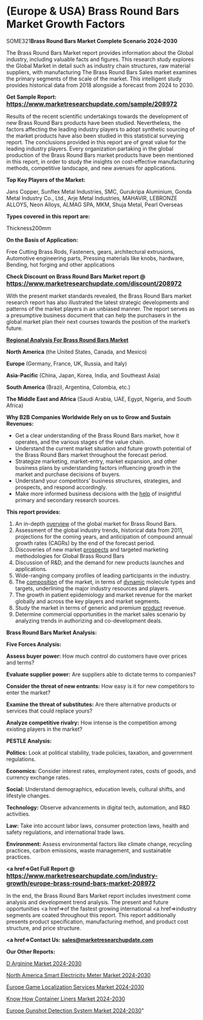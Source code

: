 # (Europe & USA) Brass Round Bars Market Growth Factors

SOME321<strong>Brass Round Bars Market Complete Scenario 2024-2030</strong>

The Brass Round Bars Market report provides information about the Global industry, including valuable facts and figures. This research study explores the Global Market in detail such as industry chain structures, raw material suppliers, with manufacturing The Brass Round Bars Sales market examines the primary segments of the scale of the market. This intelligent study provides historical data from 2018 alongside a forecast from 2024 to 2030.

<strong>Get Sample Report: <a href=https://www.marketresearchupdate.com/sample/208972><font size=3 color=#0000ff>https://www.marketresearchupdate.com/sample/208972</font></a></strong>

Results of the recent scientific undertakings towards the development of new Brass Round Bars products have been studied. Nevertheless, the factors affecting the leading industry players to adopt synthetic sourcing of the market products have also been studied in this statistical surveying report. The conclusions provided in this report are of great value for the leading industry players. Every organization partaking in the global production of the Brass Round Bars market products have been mentioned in this report, in order to study the insights on cost-effective manufacturing methods, competitive landscape, and new avenues for applications.

<strong>Top Key Players of the Market:</strong>

Jans Copper, Sunflex Metal Industries, SMC, Gurukripa Aluminium, Gonda Metal Industry Co., Ltd., Arje Metal Industries, MAHAVIR, LEBRONZE ALLOYS, Neon Alloys, ALMAG SPA, MKM, Shuja Metal, Pearl Overseas

<strong>Types covered in this report are: </strong>

Thickness200mm

<strong>On the Basis of Application:</strong>

Free Cutting Brass Rods, Fasteners, gears, architectural extrusions, Automotive engineering parts, Pressing materials like knobs, hardware, Bending, hot forging and other applications

<strong>Check Discount on Brass Round Bars Market report @ <a href=https://www.marketresearchupdate.com/discount/208972><font size=3 color=#0000ff>https://www.marketresearchupdate.com/discount/208972</font></a></strong>

With the present market standards revealed, the Brass Round Bars market research report has also illustrated the latest strategic developments and patterns of the market players in an unbiased manner. The report serves as a presumptive business document that can help the purchasers in the global market plan their next courses towards the position of the market’s future.

<strong><u><b>Regional Analysis For Brass Round Bars Market</b></u></strong>

<strong><b>North America</b></strong> (the United States, Canada, and Mexico)

<strong><b>Europe </b></strong>(Germany, France, UK, Russia, and Italy)

<strong><b>Asia-Pacific</b></strong> (China, Japan, Korea, India, and Southeast Asia)

<strong><b>South America</b></strong> (Brazil, Argentina, Colombia, etc.)

<strong><b>The Middle East and Africa</b></strong> (Saudi Arabia, UAE, Egypt, Nigeria, and South Africa)

<strong>Why B2B Companies Worldwide Rely on us to Grow and Sustain Revenues:</strong>
<ul>
  <li>Get a clear understanding of the Brass Round Bars market, how it operates, and the various stages of the value chain.</li>
  <li>Understand the current market situation and future growth potential of the Brass Round Bars market throughout the forecast period.</li>
  <li>Strategize marketing, market-entry, market expansion, and other business plans by understanding factors influencing growth in the market and purchase decisions of buyers.</li>
  <li>Understand your competitors’ business structures, strategies, and prospects, and respond accordingly.</li>
  <li>Make more informed business decisions with the <a href=ASDF991299>help</a> of insightful primary and secondary research sources.</li>
</ul>
<strong>This report provides:</strong>
<ol>
  <li>An in-depth <a href=>overview</a> of the global market for Brass Round Bars.</li>
  <li>Assessment of the global industry trends, historical data from 2011, projections for the coming years, and anticipation of compound annual growth rates (CAGRs) by the end of the forecast period.</li>
  <li>Discoveries of new market <a href=>prospects</a> and targeted marketing methodologies for Global Brass Round Bars</li>
  <li>Discussion of R&amp;D, and the demand for new products launches and applications.</li>
  <li>Wide-ranging company profiles of leading participants in the industry.</li>
  <li>The <a href=ASDF881288>composition</a> of the market, in terms of <a href=>dynamic</a> molecule types and targets, underlining the major industry resources and players.</li>
  <li>The growth in patient epidemiology and market revenue for the market globally and across the key players and market segments.</li>
  <li>Study the market in terms of generic and premium <a href=>product</a> revenue.</li>
  <li>Determine commercial opportunities in the market sales scenario by analyzing trends in authorizing and co-development deals.</li>
</ol>

<strong>Brass Round Bars Market Analysis:</strong>

<strong>Five Forces Analysis:</strong>

<strong>Assess buyer power:</strong> How much control do customers have over prices and terms?

<strong>Evaluate supplier power:</strong> Are suppliers able to dictate terms to companies?

<strong>Consider the threat of new entrants:</strong> How easy is it for new competitors to enter the market?

<strong>Examine the threat of substitutes:</strong> Are there alternative products or services that could replace yours?

<strong>Analyze competitive rivalry:</strong> How intense is the competition among existing players in the market?

<strong>PESTLE Analysis:</strong>

<strong>Politics:</strong> Look at political stability, trade policies, taxation, and government regulations.

<strong>Economics:</strong> Consider interest rates, employment rates, costs of goods, and currency exchange rates.

<strong>Social:</strong> Understand demographics, education levels, cultural shifts, and lifestyle changes.

<strong>Technology:</strong> Observe advancements in digital tech, automation, and R&D activities.

<strong>Law:</strong> Take into account labor laws, consumer protection laws, health and safety regulations, and international trade laws.

<strong>Environment:</strong> Assess environmental factors like climate change, recycling practices, carbon emissions, waste management, and sustainable practices.

<strong><a href=>Get Full Report</a> @ <a href=https://www.marketresearchupdate.com/industry-growth/europe-brass-round-bars-market-208972><font size=3 color=#0000ff>https://www.marketresearchupdate.com/industry-growth/europe-brass-round-bars-market-208972</font></a></strong>

In the end, the Brass Round Bars Market report includes investment come analysis and development trend analysis. The present and future opportunities <a href=>of</a> the fastest growing international <a href=>industry</a> segments are coated throughout this report. This report additionally presents product specification, manufacturing method, and product cost structure, and price structure.

<strong><a href=><strong>Contact Us:</strong></a></strong>
<strong>sales@marketresearchupdate.com</strong>

<strong>Our Other Reports:</strong>

<a href=https://www.linkedin.com/pulse/d-arginine-market-outlooks-2023-size>D Arginine Market 2024-2030</a>

<a href=https://www.linkedin.com/pulse/north-america-smart-electricity-meter-market-1f>North America Smart Electricity Meter Market 2024-2030</a>

<a href=https://www.linkedin.com/pulse/europe-game-localization-services-market-w9qnc/>Europe Game Localization Services Market 2024-2030</a>

<a href=https://www.linkedin.com/pulse/know-how-container-liners-market-thriving-continuously-ivnzc/>Know How Container Liners Market 2024-2030</a>

<a href=https://www.linkedin.com/pulse/europe-gunshot-detection-system-market-2023-current-w7nfc/>Europe Gunshot Detection System Market 2024-2030</a>"
